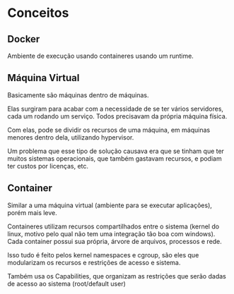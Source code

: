# Conceitos

## Docker

Ambiente de execução usando containeres usando um runtime.

## Máquina Virtual

Basicamente são máquinas dentro de máquinas.

Elas surgiram para acabar com a necessidade de se ter vários servidores, cada um rodando um serviço. Todos precisavam da própria máquina física.

Com elas, pode se dividir os recursos de uma máquina, em máquinas menores dentro dela, utilizando hypervisor.

Um problema que esse tipo de solução causava era que se tinham que ter muitos sistemas operacionais, que também gastavam recursos, e podiam ter custos por licenças, etc.

## Container

Similar a uma máquina virtual (ambiente para se executar aplicações), porém mais leve.

Containeres utilizam recursos compartilhados entre o sistema (kernel do linux, motivo pelo qual não tem uma integração tão boa com windows). Cada container possui sua própria, árvore de arquivos, processos e rede.

Isso tudo é feito pelos kernel namespaces e cgroup, são eles que modularizam os recursos e restrições de acesso e sistema.

Também usa os Capabilities, que organizam as restrições que serão dadas de acesso ao sistema (root/default user)